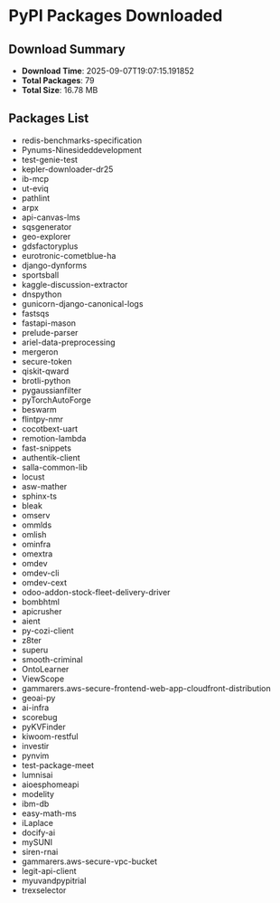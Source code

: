 # PyPI Packages Downloaded

## Download Summary
- **Download Time**: 2025-09-07T19:07:15.191852
- **Total Packages**: 79
- **Total Size**: 16.78 MB

## Packages List
- redis-benchmarks-specification
- Pynums-Ninesideddevelopment
- test-genie-test
- kepler-downloader-dr25
- ib-mcp
- ut-eviq
- pathlint
- arpx
- api-canvas-lms
- sqsgenerator
- geo-explorer
- gdsfactoryplus
- eurotronic-cometblue-ha
- django-dynforms
- sportsball
- kaggle-discussion-extractor
- dnspython
- gunicorn-django-canonical-logs
- fastsqs
- fastapi-mason
- prelude-parser
- ariel-data-preprocessing
- mergeron
- secure-token
- qiskit-qward
- brotli-python
- pygaussianfilter
- pyTorchAutoForge
- beswarm
- flintpy-nmr
- cocotbext-uart
- remotion-lambda
- fast-snippets
- authentik-client
- salla-common-lib
- locust
- asw-mather
- sphinx-ts
- bleak
- omserv
- ommlds
- omlish
- ominfra
- omextra
- omdev
- omdev-cli
- omdev-cext
- odoo-addon-stock-fleet-delivery-driver
- bombhtml
- apicrusher
- aient
- py-cozi-client
- z8ter
- superu
- smooth-criminal
- OntoLearner
- ViewScope
- gammarers.aws-secure-frontend-web-app-cloudfront-distribution
- geoai-py
- ai-infra
- scorebug
- pyKVFinder
- kiwoom-restful
- investir
- pynvim
- test-package-meet
- lumnisai
- aioesphomeapi
- modelity
- ibm-db
- easy-math-ms
- iLaplace
- docify-ai
- mySUNI
- siren-rnai
- gammarers.aws-secure-vpc-bucket
- legit-api-client
- myuvandpypitrial
- trexselector
